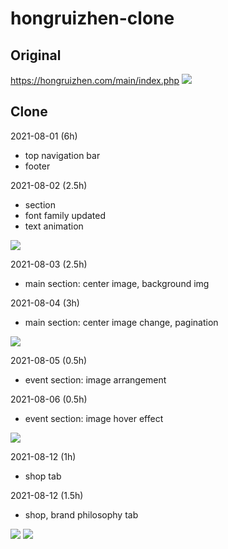# hongruizhen-clone

## Original

https://hongruizhen.com/main/index.php
<img src="https://user-images.githubusercontent.com/72171903/127758866-8ac82cd4-d1b2-426b-8976-9268f0094941.png">

## Clone

2021-08-01 (6h)

- top navigation bar
- footer

<!-- <img src="https://user-images.githubusercontent.com/72171903/127782915-c06143b9-84a2-4134-b142-971b3ac993e7.png"> -->

2021-08-02 (2.5h)

- section
- font family updated
- text animation

<img src="https://user-images.githubusercontent.com/72171903/127919494-e443ac3c-eeb3-4b76-a300-bdabc71f2bd1.png">

2021-08-03 (2.5h)

- main section: center image, background img

<!-- <img src="https://user-images.githubusercontent.com/72171903/128076627-2c8377ce-4072-4463-8b0c-db60196d97be.png"> -->

2021-08-04 (3h)

- main section: center image change, pagination

<img src="https://user-images.githubusercontent.com/72171903/128233751-56ae5409-6804-4de8-beb1-600f6412db6e.png">

2021-08-05 (0.5h)

- event section: image arrangement

<!-- <img src="https://user-images.githubusercontent.com/72171903/128420820-f7110f1b-e044-4af2-83f9-f129e5e99903.png"> -->

2021-08-06 (0.5h)

- event section: image hover effect

<img src="https://user-images.githubusercontent.com/72171903/128527730-d213df3d-d981-4d43-9f74-88781e135a0b.png">

2021-08-12 (1h)

- shop tab

<!-- <img src="https://user-images.githubusercontent.com/72171903/129086693-38b53622-728c-4b99-8a20-d355947fbbbe.png"> -->

2021-08-12 (1.5h)

- shop, brand philosophy tab

<img src="https://user-images.githubusercontent.com/72171903/129450331-2ee69c55-3c17-4618-aac6-1963a60c9e43.png">
<img src="https://user-images.githubusercontent.com/72171903/129450334-361f3392-095c-4365-9932-4ab0fd51fedd.png">



